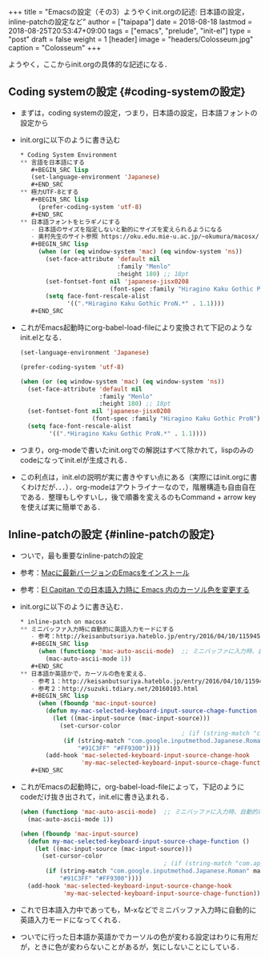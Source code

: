 +++
title = "Emacsの設定（その3）ようやくinit.orgの記述: 日本語の設定，inline-patchの設定など"
author = ["taipapa"]
date = 2018-08-18
lastmod = 2018-08-25T20:53:47+09:00
tags = ["emacs", "prelude", "init-el"]
type = "post"
draft = false
weight = 1
[header]
  image = "headers/Colosseum.jpg"
  caption = "Colosseum"
+++

ようやく，ここからinit.orgの具体的な記述になる．


## Coding systemの設定 {#coding-systemの設定}

-   まずは，coding systemの設定，つまり，日本語の設定，日本語フォントの設定から
-   init.orgに以下のように書き込む

    ```lisp
    ​* Coding System Environment
    ** 言語を日本語にする
       #+BEGIN_SRC lisp
       (set-language-environment 'Japanese)
       #+END_SRC
    ** 極力UTF-8とする
       #+BEGIN_SRC lisp
         (prefer-coding-system 'utf-8)
       #+END_SRC
    ** 日本語フォントをヒラギノにする
    ​   - 日本語のサイズを指定しないと動的にサイズを変えられるようになる
    ​   - 奥村先生のサイト参照 https://oku.edu.mie-u.ac.jp/~okumura/macosx/
       #+BEGIN_SRC lisp
         (when (or (eq window-system 'mac) (eq window-system 'ns))
           (set-face-attribute 'default nil
                               :family "Menlo"
                               :height 180) ;; 18pt
           (set-fontset-font nil 'japanese-jisx0208
                             (font-spec :family "Hiragino Kaku Gothic ProN"))
           (setq face-font-rescale-alist
                 '((".*Hiragino Kaku Gothic ProN.*" . 1.1))))
       #+END_SRC
    ```
-   これがEmacs起動時にorg-babel-load-fileにより変換されて下記のようなinit.elとなる．

    ```lisp
    (set-language-environment 'Japanese)

    (prefer-coding-system 'utf-8)

    (when (or (eq window-system 'mac) (eq window-system 'ns))
      (set-face-attribute 'default nil
                          :family "Menlo"
                          :height 180) ;; 18pt
      (set-fontset-font nil 'japanese-jisx0208
                        (font-spec :family "Hiragino Kaku Gothic ProN"))
      (setq face-font-rescale-alist
            '((".*Hiragino Kaku Gothic ProN.*" . 1.1))))
    ```
-   つまり，org-modeで書いたinit.orgでの解説はすべて除かれて，lispのみのcodeになってinit.elが生成される．
-   この利点は，init.elの説明が実に書きやすい点にある（実際にはinit.orgに書くわけだが．．．）．org-modeはアウトライナーなので，階層構造も自由自在である．整理もしやすいし，後で順番を変えるのもCommand + arrow keyを使えば実に簡単である．


## Inline-patchの設定 {#inline-patchの設定}

-   ついで，最も重要なinline-patchの設定
-   参考：[Macに最新バージョンのEmacsをインストール](http://keisanbutsuriya.hateblo.jp/entry/2016/04/10/115945)
-   参考：[El Capitan での日本語入力時に Emacs 内のカーソル色を変更する](http://suzuki.tdiary.net/20160103.html)
-   init.orgに以下のように書き込む．

    ```lisp
    ​* inline-patch on macosx
    ** ミニバッファ入力時に自動的に英語入力モードにする
    ​   - 参考：http://keisanbutsuriya.hateblo.jp/entry/2016/04/10/115945
       #+BEGIN_SRC lisp
         (when (functionp 'mac-auto-ascii-mode)  ;; ミニバッファに入力時、自動的に英語モード
           (mac-auto-ascii-mode 1))
       #+END_SRC
    ** 日本語か英語かで，カーソルの色を変える．
    ​   - 参考１：http://keisanbutsuriya.hateblo.jp/entry/2016/04/10/115945
    ​   - 参考２：http://suzuki.tdiary.net/20160103.html
       #+BEGIN_SRC lisp
         (when (fboundp 'mac-input-source)
           (defun my-mac-selected-keyboard-input-source-chage-function ()
             (let ((mac-input-source (mac-input-source)))
               (set-cursor-color
                                                 ; (if (string-match "com.apple.inputmethod.Kotoeri.Roman" mac-input-source)
                (if (string-match "com.google.inputmethod.Japanese.Roman" mac-input-source)
                    "#91C3FF" "#FF9300"))))
           (add-hook 'mac-selected-keyboard-input-source-change-hook
                     'my-mac-selected-keyboard-input-source-chage-function))
       #+END_SRC
    ```
-   これがEmacsの起動時に，org-babel-load-fileによって，下記のようにcodeだけ抜き出されて，init.elに書き込まれる．

    ```lisp
    (when (functionp 'mac-auto-ascii-mode)  ;; ミニバッファに入力時、自動的に英語モード
      (mac-auto-ascii-mode 1))

    (when (fboundp 'mac-input-source)
      (defun my-mac-selected-keyboard-input-source-chage-function ()
        (let ((mac-input-source (mac-input-source)))
          (set-cursor-color
                                            ; (if (string-match "com.apple.inputmethod.Kotoeri.Roman" mac-input-source)
           (if (string-match "com.google.inputmethod.Japanese.Roman" mac-input-source)
               "#91C3FF" "#FF9300"))))
      (add-hook 'mac-selected-keyboard-input-source-change-hook
                'my-mac-selected-keyboard-input-source-chage-function))
    ```
-   これで日本語入力中であっても，M-xなどでミニバッファ入力時に自動的に英語入力モードになってくれる．
-   ついでに行った日本語か英語かでカーソルの色が変わる設定はわりに有用だが，ときに色が変わらないことがあるが，気にしないことにしている．
